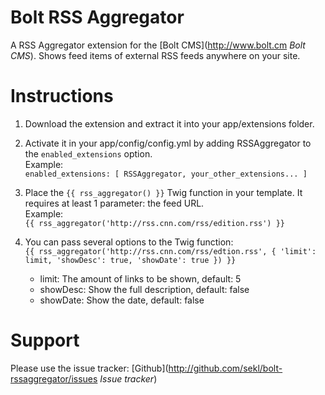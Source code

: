Bolt RSS Aggregator
=======================

A RSS Aggregator extension for the [Bolt CMS](http://www.bolt.cm *Bolt CMS*). Shows feed items of external RSS feeds anywhere on your site.

Instructions
=======================

1. Download the extension and extract it into your app/extensions folder.

2. Activate it in your app/config/config.yml by adding RSSAggregator to the `enabled_extensions` option.  
Example:   
`enabled_extensions: [ RSSAggregator, your_other_extensions... ]`

3. Place the `{{ rss_aggregator() }}` Twig function in your template. It requires at least 1 parameter: the feed URL.  
Example:  
`{{ rss_aggregator('http://rss.cnn.com/rss/edition.rss') }}`

4. You can pass several options to the Twig function:  
`{{ rss_aggregator('http://rss.cnn.com/rss/edtion.rss', { 'limit': limit, 'showDesc': true, 'showDate': true }) }}`  
	+ limit: The amount of links to be shown, default: 5
	+ showDesc: Show the full description, default: false
	+ showDate: Show the date, default: false  

Support
=======================

Please use the issue tracker: [Github](http://github.com/sekl/bolt-rssaggregator/issues *Issue tracker*)